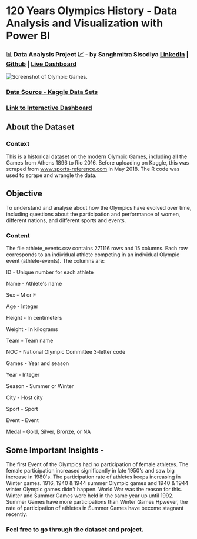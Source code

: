 # 120 Years Olympics History - Data Analysis and Visualization with Power BI
 
### 📊 Data Analysis Project 📈 - by Sanghmitra Sisodiya [LinkedIn](https://in.linkedin.com/in/sanghmitra-sisodiya-229986173) | [Github](https://github.com/SanghmitraSisodiya) | [Live Dashboard](https://www.novypro.com/profile_projects/sanghmitrasisodiya)
![Screenshot of Olympic Games.](https://upload.wikimedia.org/wikipedia/commons/thumb/a/a7/Olympic_flag.svg/2560px-Olympic_flag.svg.png)

### [Data Source - Kaggle Data Sets](https://www.kaggle.com/datasets/heesoo37/120-years-of-olympic-history-athletes-and-results)

### [Link to Interactive Dashboard](https://www.novypro.com/profile_projects/sanghmitrasisodiya)

## About the Dataset
### Context

This is a historical dataset on the modern Olympic Games, including all the Games from Athens 1896 to Rio 2016. Before uploading on Kaggle, this was scraped from www.sports-reference.com in May 2018. The R code was used to scrape and wrangle the data. 

## Objective 
To understand and analyse about how the Olympics have evolved over time, including questions about the participation and performance of women, different nations, and different sports and events.

### Content
The file athlete_events.csv contains 271116 rows and 15 columns. Each row corresponds to an individual athlete competing in an individual Olympic event (athlete-events). The columns are:

ID - Unique number for each athlete

Name - Athlete's name

Sex - M or F

Age - Integer

Height - In centimeters

Weight - In kilograms

Team - Team name

NOC - National Olympic Committee 3-letter code

Games - Year and season

Year - Integer

Season - Summer or Winter

City - Host city

Sport - Sport

Event - Event

Medal - Gold, Silver, Bronze, or NA

## Some Important Insights - 
The first Event of the Olympics had no participation of female athletes. 
The female participation increased significantly in late 1950's and saw big increase in 1980's.
The participation rate of athletes keeps increasing in Winter games.
1916, 1940 & 1944 summer Olympic games and 1940 & 1944 winter Olympic games didn't happen.
World War was the reason for this.  
Winter and Summer Games were held in the same year up until 1992. 
Summer Games have more participations than Winter Games
Hpwever, the rate of participation of athletes in Summer Games have become stagnant recently. 


### Feel free to go through the dataset and project.



